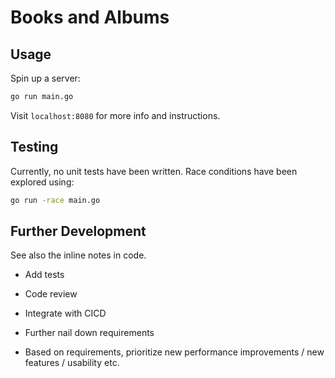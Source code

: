 # Books and Albums

## Usage

Spin up a server:
```bash
go run main.go
```

Visit `localhost:8080` for more info and instructions.

## Testing

Currently, no unit tests have been written. Race conditions have been explored using:

```bash
go run -race main.go
```

## Further Development

See also the inline notes in code.

* Add tests
* Code review
* Integrate with CICD

* Further nail down requirements
* Based on requirements, prioritize new performance improvements / new features / usability etc.
